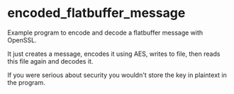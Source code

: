# encoded_flatbuffer_message
Example program to encode and decode a flatbuffer message with OpenSSL.

It just creates a message, encodes it using AES, writes to file, then reads this file again and decodes it.

If you were serious about security you wouldn't store the key in plaintext in the program.
